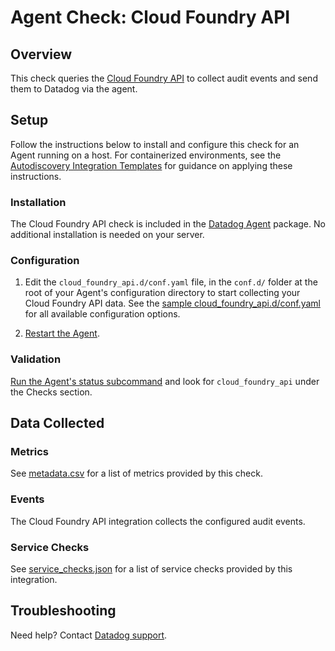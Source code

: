 # Agent Check: Cloud Foundry API

## Overview

This check queries the [Cloud Foundry API][1] to collect audit events and send them to Datadog via the agent.

## Setup

Follow the instructions below to install and configure this check for an Agent running on a host. For containerized environments, see the [Autodiscovery Integration Templates][2] for guidance on applying these instructions.

### Installation

The Cloud Foundry API check is included in the [Datadog Agent][2] package.
No additional installation is needed on your server.

### Configuration

1. Edit the `cloud_foundry_api.d/conf.yaml` file, in the `conf.d/` folder at the root of your Agent's configuration directory to start collecting your Cloud Foundry API data. See the [sample cloud_foundry_api.d/conf.yaml][3] for all available configuration options.

2. [Restart the Agent][4].

### Validation

[Run the Agent's status subcommand][5] and look for `cloud_foundry_api` under the Checks section.

## Data Collected

### Metrics

See [metadata.csv][6] for a list of metrics provided by this check.

### Events

The Cloud Foundry API integration collects the configured audit events.

### Service Checks

See [service_checks.json][8] for a list of service checks provided by this integration.

## Troubleshooting

Need help? Contact [Datadog support][7].


[1]: http://v3-apidocs.cloudfoundry.org
[2]: https://docs.datadoghq.com/agent/kubernetes/integrations
[3]: https://github.com/DataDog/integrations-core/blob/master/cloud_foundry_api/datadog_checks/cloud_foundry_api/data/conf.yaml.example
[4]: https://docs.datadoghq.com/agent/guide/agent-commands/#start-stop-and-restart-the-agent
[5]: https://docs.datadoghq.com/agent/guide/agent-commands/#agent-status-and-information
[6]: https://github.com/DataDog/integrations-core/blob/master/cloud_foundry_api/metadata.csv
[7]: https://docs.datadoghq.com/help
[8]: https://github.com/DataDog/integrations-core/blob/master/cloud_foundry_api/assets/service_checks.json
